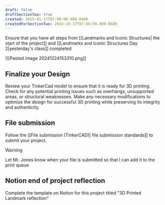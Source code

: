```yaml
---
draft: false
draftSectionTwo: true
created: 2025-01-17T07:00:00.000-0400
createdForSectionTwo: 2024-10-17T07:00:00.000-0400
---
```

Ensure that you have all steps from [[Landmarks and Iconic Structures| the start of the project]] and [[Landmarks and Iconic Structures Day 2|yesterday's class]] completed

![[Pasted image 20241224153310.png]]

## Finalize your Design
Review your TinkerCad model to ensure that it is ready for 3D printing. Check for any potential printing issues such as overhangs, unsupported areas, or structural weaknesses. Make any necessary modifications to optimize the design for successful 3D printing while preserving its integrity and authenticity.

## File submission
Follow the [[File submission (TinkerCAD)| file submission standards]] to submit your project.

>[!warning] 
>Let Mr. Jones know when your file is submitted so that I can add it to the print queue

## Notion end of project reflection
Complete the template on Notion for this project titled "3D Printed Landmark reflection"